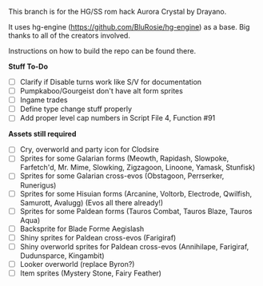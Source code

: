 This branch is for the HG/SS rom hack Aurora Crystal by Drayano.

It uses hg-engine (https://github.com/BluRosie/hg-engine) as a base. Big thanks to all of the creators involved.

Instructions on how to build the repo can be found there.

**Stuff To-Do**
- [ ] Clarify if Disable turns work like S/V for documentation
- [ ] Pumpkaboo/Gourgeist don't have alt form sprites
- [ ] Ingame trades
- [ ] Define type change stuff properly
- [ ] Add proper level cap numbers in Script File 4, Function #91

**Assets still required**
- [ ] Cry, overworld and party icon for Clodsire
- [ ] Sprites for some Galarian forms (Meowth, Rapidash, Slowpoke, Farfetch'd, Mr. Mime, Slowking, Zigzagoon, Linoone, Yamask, Stunfisk)
- [ ] Sprites for some Galarian cross-evos (Obstagoon, Perrserker, Runerigus)
- [ ] Sprites for some Hisuian forms (Arcanine, Voltorb, Electrode, Qwilfish, Samurott, Avalugg) (Evos all there already!)
- [ ] Sprites for some Paldean forms (Tauros Combat, Tauros Blaze, Tauros Aqua)
- [ ] Backsprite for Blade Forme Aegislash
- [ ] Shiny sprites for Paldean cross-evos (Farigiraf)
- [ ] Shiny overworld sprites for Paldean cross-evos (Annihilape, Farigiraf, Dudunsparce, Kingambit)
- [ ] Looker overworld (replace Byron?)
- [ ] Item sprites (Mystery Stone, Fairy Feather)